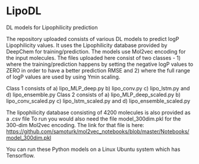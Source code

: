 # LipoDL
DL models for Lipophilicity prediction

The repository uploaded consists of various DL models to predict logP Lipophilicity values. It uses the Lipophilicity database provided by DeepChem for training/prediction.
The models use Mol2vec encoding for the input molecules. The files uploaded here consist of two classes - 1) where the training/prediction happens by setting the negative logP 
values to ZERO in order to have a better prediction RMSE and 2) where the full range of logP values are used by using Ymin scaling. 

Class 1 consists of a) lipo_MLP_deep.py b) lipo_conv.py c) lipo_lstm.py and d) lipo_ensemble.py
Class 2 consists of a) lipo_MLP_deep_scaled.py b) lipo_conv_scaled.py c) lipo_lstm_scaled.py and d) lipo_ensemble_scaled.py

The lipophilicity database consisting of 4200 molecules is also provided as a .csv file
To run you would also need the file model_300dim.pkl for the 300-dim Mol2vec encoding. 
The link for that file is here: https://github.com/samoturk/mol2vec_notebooks/blob/master/Notebooks/model_300dim.pkl

You can run these Python models on a Linux Ubuntu system which has Tensorflow.
